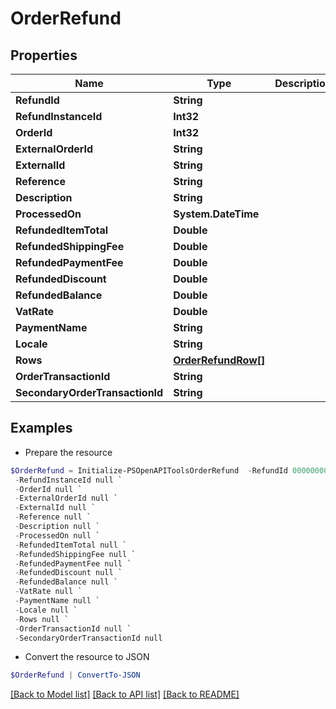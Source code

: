 # OrderRefund
## Properties

Name | Type | Description | Notes
------------ | ------------- | ------------- | -------------
**RefundId** | **String** |  | [optional] 
**RefundInstanceId** | **Int32** |  | [optional] 
**OrderId** | **Int32** |  | [optional] 
**ExternalOrderId** | **String** |  | [optional] 
**ExternalId** | **String** |  | [optional] 
**Reference** | **String** |  | [optional] 
**Description** | **String** |  | [optional] 
**ProcessedOn** | **System.DateTime** |  | [optional] 
**RefundedItemTotal** | **Double** |  | [optional] 
**RefundedShippingFee** | **Double** |  | [optional] 
**RefundedPaymentFee** | **Double** |  | [optional] 
**RefundedDiscount** | **Double** |  | [optional] 
**RefundedBalance** | **Double** |  | [optional] 
**VatRate** | **Double** |  | [optional] 
**PaymentName** | **String** |  | [optional] 
**Locale** | **String** |  | [optional] 
**Rows** | [**OrderRefundRow[]**](OrderRefundRow.md) |  | [optional] 
**OrderTransactionId** | **String** |  | [optional] 
**SecondaryOrderTransactionId** | **String** |  | [optional] 

## Examples

- Prepare the resource
```powershell
$OrderRefund = Initialize-PSOpenAPIToolsOrderRefund  -RefundId 00000000-0000-0000-0000-000000000000 `
 -RefundInstanceId null `
 -OrderId null `
 -ExternalOrderId null `
 -ExternalId null `
 -Reference null `
 -Description null `
 -ProcessedOn null `
 -RefundedItemTotal null `
 -RefundedShippingFee null `
 -RefundedPaymentFee null `
 -RefundedDiscount null `
 -RefundedBalance null `
 -VatRate null `
 -PaymentName null `
 -Locale null `
 -Rows null `
 -OrderTransactionId null `
 -SecondaryOrderTransactionId null
```

- Convert the resource to JSON
```powershell
$OrderRefund | ConvertTo-JSON
```

[[Back to Model list]](../README.md#documentation-for-models) [[Back to API list]](../README.md#documentation-for-api-endpoints) [[Back to README]](../README.md)

